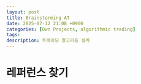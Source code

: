 ```yaml
---
layout: post
title: Brainstorming AT
date: 2025-07-12 21:08 +0900
categories: [Own Projects, algorithmic trading]
tags:
description: 트레이딩 알고리즘 설계
---
```


# 레퍼런스 찾기
